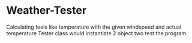 # Weather-Tester

Calculating feels like temperature with the given windspeed and actual temperature 
Tester class would instantiate 2 object two test the program


